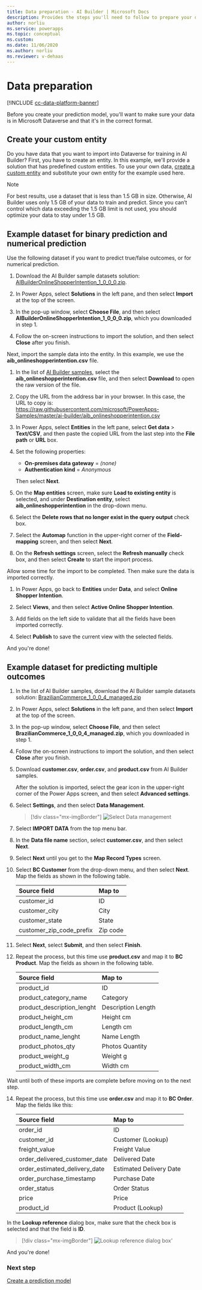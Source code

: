 ```yaml
---
title: Data preparation - AI Builder | Microsoft Docs
description: Provides the steps you'll need to follow to prepare your data for AI Builder in Microsoft Dataverse. 
author: norliu
ms.service: powerapps
ms.topic: conceptual
ms.custom: 
ms.date: 11/06/2020
ms.author: norliu
ms.reviewer: v-dehaas
---
```


# Data preparation

[!INCLUDE [cc-data-platform-banner](includes/cc-data-platform-banner.md)]

Before you create your prediction model, you'll want to make sure your data is in Microsoft Dataverse and that it's in the correct format.

## Create your custom entity

Do you have data that you want to import into Dataverse for training in AI Builder? First, you have to create an entity. In this example, we'll provide a solution that has predefined custom entities. To use your own data, [create a custom entity](/powerapps/maker/common-data-service/data-platform-create-entity) and substitute your own entity for the example used here.

> [!NOTE]
>For best results, use a dataset that is less than 1.5 GB in size. Otherwise, AI Builder uses only 1.5 GB of your data to train and predict. Since you can’t control which data exceeding the 1.5 GB limit is not used, you should optimize your data to stay under 1.5 GB.

## Example dataset for binary prediction and numerical prediction

Use the following dataset if you want to predict true/false outcomes, or for numerical prediction.

1. Download the AI Builder sample datasets solution: [AIBuilderOnlineShopperIntention_1_0_0_0.zip](https://go.microsoft.com/fwlink/?linkid=2093415).

1. In Power Apps, select **Solutions** in the left pane, and then select **Import** at the top of the screen.

1. In the pop-up window, select **Choose File**, and then select **AIBuilderOnlineShopperIntention_1_0_0_0.zip**, which you downloaded in step 1.

1. Follow the on-screen instructions to import the solution, and then select **Close** after you finish.

Next, import the sample data into the entity. In this example, we use the **aib_onlineshopperintention.csv** file.

1. In the list of [AI Builder samples](https://go.microsoft.com/fwlink/?linkid=2093415), select the **aib_onlineshopperintention.csv** file, and then select **Download** to open the raw version of the file.

1. Copy the URL from the address bar in your browser. In this case, the URL to copy is: https://raw.githubusercontent.com/microsoft/PowerApps-Samples/master/ai-builder/aib_onlineshopperintention.csv

1. In Power Apps, select **Entities** in the left pane, select **Get data** > **Text/CSV**, and then paste the copied URL from the last step into the **File path** or **URL** box.

1. Set the following properties: 

    - **On-premises data gateway** = *(none)*
    - **Authentication kind** = *Anonymous*

    Then select **Next**.

1. On the **Map entities** screen, make sure **Load to existing entity** is selected, and under **Destination entity**, select **aib_onlineshopperintention** in the drop-down menu.

1. Select the **Delete rows that no longer exist in the query output** check box.

1. Select the **Automap** function in the upper-right corner of the **Field-mapping** screen, and then select **Next**.

1. On the **Refresh settings** screen, select the **Refresh manually** check box, and then select **Create** to start the import process.

Allow some time for the import to be completed. Then make sure the data is imported correctly.

1. In Power Apps, go back to **Entities** under **Data**, and select **Online Shopper Intention**.

1. Select **Views**, and then select **Active Online Shopper Intention**.

1. Add fields on the left side to validate that all the fields have been imported correctly.

1. Select **Publish** to save the current view with the selected fields.

And you're done!

## Example dataset for predicting multiple outcomes

1. In the list of AI Builder samples, download the AI Builder sample datasets solution: [BrazilianCommerce_1_0_0_4_managed.zip](https://go.microsoft.com/fwlink/?linkid=2093415)

1. In Power Apps, select **Solutions** in the left pane, and then select **Import** at the top of the screen.

1. In the pop-up window, select **Choose File**, and then select **BrazilianCommerce_1_0_0_4_managed.zip**, which you downloaded in step 1.

1. Follow the on-screen instructions to import the solution, and then select **Close** after you finish.

1. Download **customer.csv**, **order.csv**, and **product.csv** from AI Builder samples.

   After the solution is imported, select the gear icon in the upper-right corner of the Power Apps screen, and then select **Advanced settings**.

1. Select **Settings**, and then select **Data Management**.

   > [!div class="mx-imgBorder"]
   > ![Select Data management](media/smpl-settings-data-mgmt.png "Select Data management")

1. Select **IMPORT DATA** from the top menu bar.

1. In the **Data file name** section, select **customer.csv**, and then select **Next**.

1. Select **Next** until you get to the **Map Record Types** screen.

1. Select **BC Customer** from the drop-down menu, and then select **Next**. Map the fields as shown in the following table.<!--Style Guide wants it to be "ZIP code." Would changing it break anything? -->

    |**Source field**|**Map to**|
    |:-----|:-----|
    |customer\_id|ID |
    |customer\_city|City |
    |customer\_state|State |
    |customer\_zip\_code\_prefix|Zip code |

1. Select **Next**, select **Submit**, and then select **Finish**.

1. Repeat the process, but this time use **product.csv** and map it to **BC Product**. Map the fields as shown in the following table. <!--Please note the misspelled "lenght" in lines 113 and 116. Did that come in from the sample, or is it a transcription error we can fix here? -->

    |**Source field**|**Map to**|
    |:-----|:-----|
    |product\_id|ID |
    |product\_category\_name|Category |
    |product\_description\_lenght|Description Length |
    |product\_height\_cm|Height cm |
    |product\_length\_cm|Length cm |
    |product\_name\_lenght|Name Length |
    |product\_photos\_qty|Photos Quantity |
    |product\_weight\_g|Weight g |
    |product\_width\_cm|Width cm |

  Wait until both of these imports are complete before moving on to the next step.

14. Repeat the process, but this time use **order.csv** and map it to **BC Order**. Map the fields like this:

    |**Source field**|**Map to**|
    |:-----|:-----|
    |order\_id|ID  |
    |customer\_id|Customer (Lookup) |
    |freight\_value|Freight Value |
    |order\_delivered\_customer\_date|Delivered Date |
    |order\_estimated\_delivery\_date|Estimated Delivery Date |
    |order\_purchase\_timestamp|Purchase Date |
    |order\_status|Order Status |
    |price|Price |
    |product\_id|Product (Lookup) |

In the **Lookup reference**<!--Via Writing Style Guide: don't include trailing punctuation in UI element labels.--> dialog box, make sure that the check box is selected and that the field is **ID**.

   > [!div class="mx-imgBorder"]
   > ![Lookup reference dialog box'](media/lookup-reference.png "Lookup reference dialog box")

And you're done!

### Next step

[Create a prediction model](prediction-create-model.md) 
